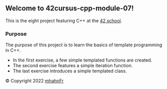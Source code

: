 ## Welcome to 42cursus-cpp-module-07!
This is the eight project featuring C++ at the [42 school].

### Purpose
The purpose of this project is to learn the basics of template programming in C++.

- In the first exercise, a few simple templated functions are created.
- The second exercise features a simple iteration function.
- The last exercise introduces a simple templated class.

© Copyright 2022 [mhahnFr](https://www.github.com/mhahnFr)

[42 school]: https://www.42heilbronn.de/learncoderepeat